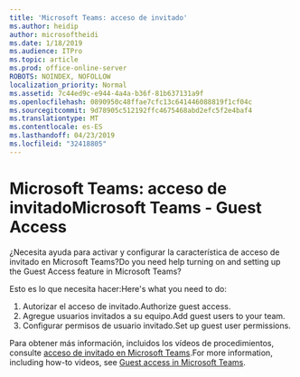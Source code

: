 ```yaml
---
title: 'Microsoft Teams: acceso de invitado'
ms.author: heidip
author: microsoftheidi
ms.date: 1/18/2019
ms.audience: ITPro
ms.topic: article
ms.prod: office-online-server
ROBOTS: NOINDEX, NOFOLLOW
localization_priority: Normal
ms.assetid: 7c44ed9c-e944-4a4a-b36f-81b637131a9f
ms.openlocfilehash: 0890950c48ffae7cfc13c641446088819f1cf04c
ms.sourcegitcommit: 9d78905c512192ffc4675468abd2efc5f2e4baf4
ms.translationtype: MT
ms.contentlocale: es-ES
ms.lasthandoff: 04/23/2019
ms.locfileid: "32418805"
---
```

# <a name="microsoft-teams---guest-access"></a><span data-ttu-id="3ccfd-102">Microsoft Teams: acceso de invitado</span><span class="sxs-lookup"><span data-stu-id="3ccfd-102">Microsoft Teams - Guest Access</span></span>

<span data-ttu-id="3ccfd-103">¿Necesita ayuda para activar y configurar la característica de acceso de invitado en Microsoft Teams?</span><span class="sxs-lookup"><span data-stu-id="3ccfd-103">Do you need help turning on and setting up the Guest Access feature in Microsoft Teams?</span></span>

<span data-ttu-id="3ccfd-104">Esto es lo que necesita hacer:</span><span class="sxs-lookup"><span data-stu-id="3ccfd-104">Here's what you need to do:</span></span>

1. <span data-ttu-id="3ccfd-105">Autorizar el acceso de invitado.</span><span class="sxs-lookup"><span data-stu-id="3ccfd-105">Authorize guest access.</span></span>
1. <span data-ttu-id="3ccfd-106">Agregue usuarios invitados a su equipo.</span><span class="sxs-lookup"><span data-stu-id="3ccfd-106">Add guest users to your team.</span></span>
1. <span data-ttu-id="3ccfd-107">Configurar permisos de usuario invitado.</span><span class="sxs-lookup"><span data-stu-id="3ccfd-107">Set up guest user permissions.</span></span>

<span data-ttu-id="3ccfd-108">Para obtener más información, incluidos los vídeos de procedimientos, consulte [acceso de invitado en Microsoft Teams](https://docs.microsoft.com/en-us/microsoftteams/guest-access).</span><span class="sxs-lookup"><span data-stu-id="3ccfd-108">For more information, including how-to videos, see [Guest access in Microsoft Teams](https://docs.microsoft.com/en-us/microsoftteams/guest-access).</span></span>

